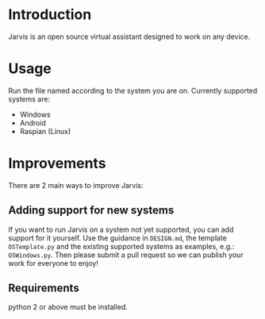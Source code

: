 # Introduction

Jarvis is an open source virtual assistant designed to work on any device.

# Usage

Run the file named according to the system you are on. Currently supported systems are:

- Windows
- Android
- Raspian (Linux)

# Improvements

There are 2 main ways to improve Jarvis:

## Adding support for new systems

If you want to run Jarvis on a system not yet supported, you can add support for it yourself. Use the guidance in `DESIGN.md`, the template `OSTemplate.py` and the existing supported systems as examples, e.g.: `OSWindows.py`. Then please submit a pull request so we can publish your work for everyone to enjoy!

## Requirements
python 2 or above must be installed.


